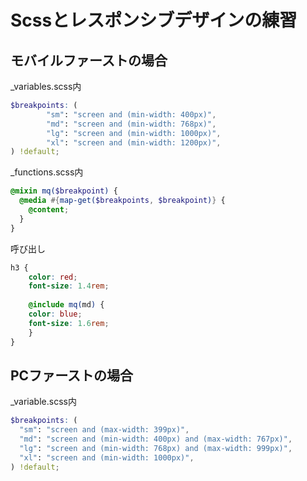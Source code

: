 # Scssとレスポンシブデザインの練習

## モバイルファーストの場合
_variables.scss内
```scss
$breakpoints: (
        "sm": "screen and (min-width: 400px)",
        "md": "screen and (min-width: 768px)",
        "lg": "screen and (min-width: 1000px)",
        "xl": "screen and (min-width: 1200px)",
) !default;
```
_functions.scss内
```scss
@mixin mq($breakpoint) {
  @media #{map-get($breakpoints, $breakpoint)} {
    @content;
  }
}
```

呼び出し
```scss
h3 {
    color: red;
    font-size: 1.4rem;
    
    @include mq(md) {
	color: blue;
	font-size: 1.6rem;
    }
}
```

## PCファーストの場合
_variable.scss内
```scss
$breakpoints: (
  "sm": "screen and (max-width: 399px)",
  "md": "screen and (min-width: 400px) and (max-width: 767px)",
  "lg": "screen and (min-width: 768px) and (max-width: 999px)",
  "xl": "screen and (min-width: 1000px)",
) !default;
```